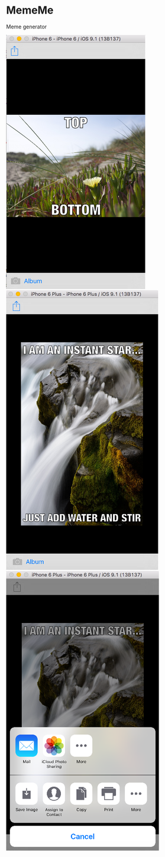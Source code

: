 # MemeMe
Meme generator

![Alt text](meme1.png) <br /> 
![Alt text](meme2.png) <br /> 
![Alt text](meme3.png) <br /> 
